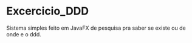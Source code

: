 # Excercicio_DDD

Sistema simples feito em JavaFX de pesquisa pra saber se existe ou de onde e o ddd.

